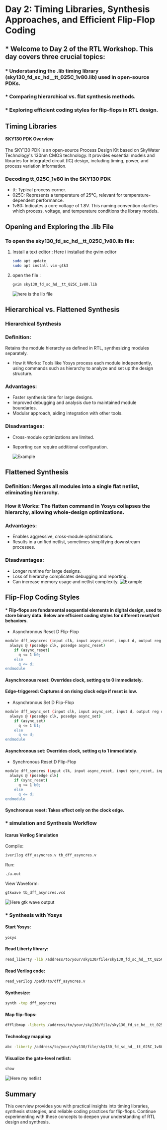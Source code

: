 # Day 2: Timing Libraries, Synthesis Approaches, and Efficient Flip-Flop Coding
## * Welcome to Day 2 of the RTL Workshop. This day covers three crucial topics:

### * Understanding the .lib timing library (sky130_fd_sc_hd__tt_025C_1v80.lib) used in open-source PDKs.
### * Comparing hierarchical vs. flat synthesis methods.
### * Exploring efficient coding styles for flip-flops in RTL design.

## Timing Libraries
#### SKY130 PDK Overview
The SKY130 PDK is an open-source Process Design Kit based on SkyWater Technology's 130nm CMOS technology. It provides essential models and libraries for integrated circuit (IC) design, including timing, power, and process variation information.

### Decoding tt_025C_1v80 in the SKY130 PDK
* tt: Typical process corner.
* 025C: Represents a temperature of 25°C, relevant for temperature-dependent performance.
* 1v80: Indicates a core voltage of 1.8V.
This naming convention clarifies which process, voltage, and temperature conditions the library models.

## Opening and Exploring the .lib File
### To open the sky130_fd_sc_hd__tt_025C_1v80.lib file:
1. Install a text editor : Here i installad the gvim editor
   ```bash
   sudo apt update
   sudo apt install vim-gtk3
   ```
2. open the file :
   ```bash
   gvim sky130_fd_sc_hd__tt_025C_1v80.lib
   ```
   ![here is the lib file ](libfile.png)

## Hierarchical vs. Flattened Synthesis
### Hierarchical Synthesis
### Definition: 
Retains the module hierarchy as defined in RTL, synthesizing modules separately.
* How it Works: Tools like Yosys process each module independently, using commands such as hierarchy to analyze and set up the design structure.
### Advantages:

* Faster synthesis time for large designs.
* Improved debugging and analysis due to maintained module boundaries.
* Modular approach, aiding integration with other tools.
### Disadvantages:

* Cross-module optimizations are limited.
* Reporting can require additional configuration.

  ![Example](hirarchical.png)

## Flattened Synthesis
### Definition: Merges all modules into a single flat netlist, eliminating hierarchy.
### How it Works: The flatten command in Yosys collapses the hierarchy, allowing whole-design optimizations.
### Advantages:

* Enables aggressive, cross-module optimizations.
* Results in a unified netlist, sometimes simplifying downstream processes.
### Disadvantages:

* Longer runtime for large designs.
* Loss of hierarchy complicates debugging and reporting.
* Can increase memory usage and netlist complexity.
 ![Example](flattened.png)

## Flip-Flop Coding Styles
#### * Flip-flops are fundamental sequential elements in digital design, used to store binary data. Below are efficient coding styles for different reset/set behaviors.

* Asynchronous Reset D Flip-Flop
```bash
module dff_asyncres (input clk, input async_reset, input d, output reg q);
  always @ (posedge clk, posedge async_reset)
    if (async_reset)
      q <= 1'b0;
    else
      q <= d;
endmodule
```
#### Asynchronous reset: Overrides clock, setting q to 0 immediately.
#### Edge-triggered: Captures d on rising clock edge if reset is low.
* Asynchronous Set D Flip-Flop
```bash
module dff_async_set (input clk, input async_set, input d, output reg q);
  always @ (posedge clk, posedge async_set)
    if (async_set)
      q <= 1'b1;
    else
      q <= d;
endmodule
```
#### Asynchronous set: Overrides clock, setting q to 1 immediately.
* Synchronous Reset D Flip-Flop
```bash
module dff_syncres (input clk, input async_reset, input sync_reset, input d, output reg q);
  always @ (posedge clk)
    if (sync_reset)
      q <= 1'b0;
    else
      q <= d;
endmodule
```
#### Synchronous reset: Takes effect only on the clock edge.

### * simulation and Synthesis Workflow
#### Icarus Verilog Simulation
Compile:
```bash
iverilog dff_asyncres.v tb_dff_asyncres.v
```
Run:
```bash
./a.out
```
View Waveform:
```bash
gtkwave tb_dff_asyncres.vcd
```
![Here gtk wave output](dffgtkwave.png)
### * Synthesis with Yosys
#### Start Yosys:
```bash
yosys
```
####  Read Liberty library:
```bash
read_liberty -lib /address/to/your/sky130/file/sky130_fd_sc_hd__tt_025C_1v80.lib
```
#### Read Verilog code:
```bash
read_verilog /path/to/dff_asyncres.v
```
#### Synthesize:
```bash
synth -top dff_asyncres
```
#### Map flip-flops:
```bash
dfflibmap -liberty /address/to/your/sky130/file/sky130_fd_sc_hd__tt_025C_1v80.lib
```
#### Technology mapping:
```bash
abc -liberty /address/to/your/sky130/file/sky130_fd_sc_hd__tt_025C_1v80.lib
```
#### Visualize the gate-level netlist:
```bash
show
```
![Here my netlist ](dffnetlist.png)

## Summary
This overview provides you with practical insights into timing libraries, synthesis strategies, and reliable coding practices for flip-flops. Continue experimenting with these concepts to deepen your understanding of RTL design and synthesis.
